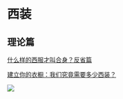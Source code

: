 # 西装

## 理论篇

[什么样的西服才叫合身？反省篇](https://mp.weixin.qq.com/s/9c9ww6t8QrbBJb9n7cw8AA)

[建立你的衣橱：我们究竟需要多少西装？](https://mp.weixin.qq.com/s/0XeNi5FSkj4KrVYkxxYMUw)


![](./src/nb-1.webp)